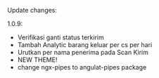 Update changes:

1.0.9:
- Verifikasi ganti status terkirim
- Tambah Analytic barang keluar per cs per hari
- Urutkan per nama penerima pada Scan Kirim
- NEW THEME!
- change ngx-pipes to angulat-pipes package